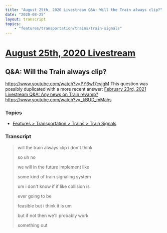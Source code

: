 ```yaml
---
title: "August 25th, 2020 Livestream Q&A: Will the Train always clip?"
date: "2020-08-25"
layout: transcript
topics:
    - "features/transportation/trains/train-signals"
---
```

# [August 25th, 2020 Livestream](../2020-08-25.md)
## Q&A: Will the Train always clip?
https://www.youtube.com/watch?v=PY6wf7cvjgM
This question was possibly duplicated with a more recent answer: [February 23rd, 2021 Livestream Q&A: Any news on Train revamp?](./yt-_kBUD_mMahs.md) https://www.youtube.com/watch?v=_kBUD_mMahs


### Topics
* [Features > Transportation > Trains > Train Signals](../topics/features/transportation/trains/train-signals.md)

### Transcript

> will the train always clip i don't think
>
> so uh no
>
> we will in the future implement like
>
> some kind of train signaling system
>
> um i don't know if if like collision is
>
> ever going to be
>
> feasible but i think it is um
>
> but if not then we'll probably work
>
> something out
